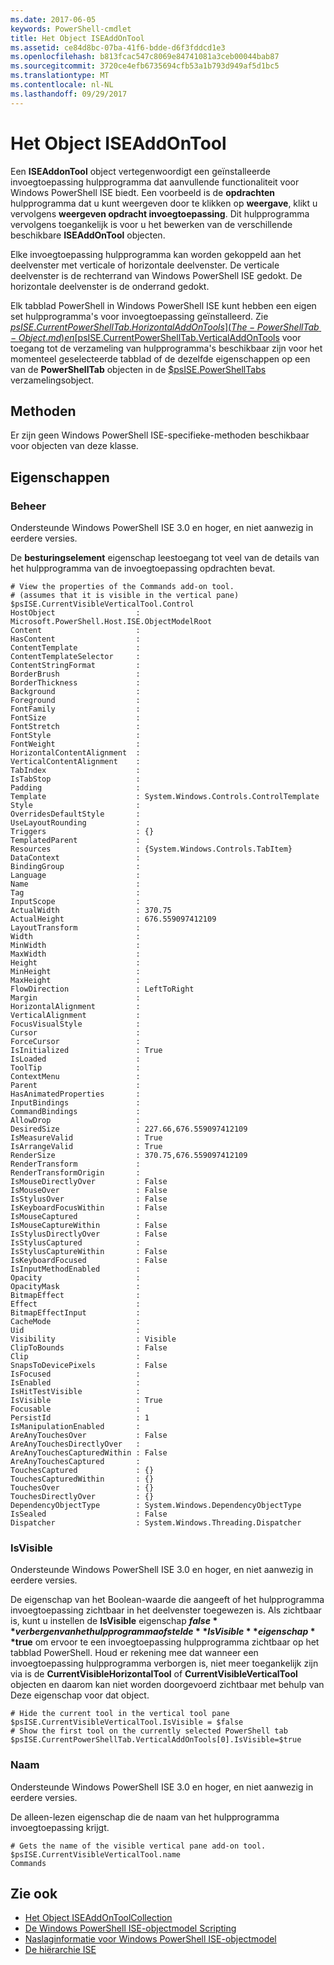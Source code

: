 ```yaml
---
ms.date: 2017-06-05
keywords: PowerShell-cmdlet
title: Het Object ISEAddOnTool
ms.assetid: ce84d8bc-07ba-41f6-bdde-d6f3fddcd1e3
ms.openlocfilehash: b813fcac547c8069e84741081a3ceb00044bab87
ms.sourcegitcommit: 3720ce4efb6735694cfb53a1b793d949af5d1bc5
ms.translationtype: MT
ms.contentlocale: nl-NL
ms.lasthandoff: 09/29/2017
---
```

# <a name="the-iseaddontool-object"></a>Het Object ISEAddOnTool
  Een **ISEAddonTool** object vertegenwoordigt een geïnstalleerde invoegtoepassing hulpprogramma dat aanvullende functionaliteit voor Windows PowerShell ISE biedt. Een voorbeeld is de **opdrachten** hulpprogramma dat u kunt weergeven door te klikken op **weergave**, klikt u vervolgens **weergeven opdracht invoegtoepassing**. Dit hulpprogramma vervolgens toegankelijk is voor u het bewerken van de verschillende beschikbare **ISEAddOnTool** objecten.

 Elke invoegtoepassing hulpprogramma kan worden gekoppeld aan het deelvenster met verticale of horizontale deelvenster. De verticale deelvenster is de rechterrand van Windows PowerShell ISE gedokt. De horizontale deelvenster is de onderrand gedokt.

 Elk tabblad PowerShell in Windows PowerShell ISE kunt hebben een eigen set hulpprogramma's voor invoegtoepassing geïnstalleerd. Zie [$psISE.CurrentPowerShellTab.HorizontalAddOnTools](The-PowerShellTab-Object.md) en [$psISE.CurrentPowerShellTab.VerticalAddOnTools](The-PowerShellTab-Object.md) voor toegang tot de verzameling van hulpprogramma's beschikbaar zijn voor het momenteel geselecteerde tabblad of de dezelfde eigenschappen op een van de **PowerShellTab** objecten in de [$psISE.PowerShellTabs](The-PowerShellTabCollection-Object.md) verzamelingsobject.

## <a name="methods"></a>Methoden
 Er zijn geen Windows PowerShell ISE-specifieke-methoden beschikbaar voor objecten van deze klasse.

## <a name="properties"></a>Eigenschappen

### <a name="control"></a>Beheer
  Ondersteunde Windows PowerShell ISE 3.0 en hoger, en niet aanwezig in eerdere versies.

 De **besturingselement** eigenschap leestoegang tot veel van de details van het hulpprogramma van de invoegtoepassing opdrachten bevat.

```
# View the properties of the Commands add-on tool.
# (assumes that it is visible in the vertical pane)
$psISE.CurrentVisibleVerticalTool.Control
HostObject                  : Microsoft.PowerShell.Host.ISE.ObjectModelRoot
Content                     :
HasContent                  :
ContentTemplate             :
ContentTemplateSelector     :
ContentStringFormat         :
BorderBrush                 :
BorderThickness             :
Background                  :
Foreground                  :
FontFamily                  :
FontSize                    :
FontStretch                 :
FontStyle                   :
FontWeight                  :
HorizontalContentAlignment  :
VerticalContentAlignment    :
TabIndex                    :
IsTabStop                   :
Padding                     :
Template                    : System.Windows.Controls.ControlTemplate
Style                       :
OverridesDefaultStyle       :
UseLayoutRounding           :
Triggers                    : {}
TemplatedParent             :
Resources                   : {System.Windows.Controls.TabItem}
DataContext                 :
BindingGroup                :
Language                    :
Name                        :
Tag                         :
InputScope                  :
ActualWidth                 : 370.75
ActualHeight                : 676.559097412109
LayoutTransform             :
Width                       :
MinWidth                    :
MaxWidth                    :
Height                      :
MinHeight                   :
MaxHeight                   :
FlowDirection               : LeftToRight
Margin                      :
HorizontalAlignment         :
VerticalAlignment           :
FocusVisualStyle            :
Cursor                      :
ForceCursor                 :
IsInitialized               : True
IsLoaded                    :
ToolTip                     :
ContextMenu                 :
Parent                      :
HasAnimatedProperties       :
InputBindings               :
CommandBindings             :
AllowDrop                   :
DesiredSize                 : 227.66,676.559097412109
IsMeasureValid              : True
IsArrangeValid              : True
RenderSize                  : 370.75,676.559097412109
RenderTransform             :
RenderTransformOrigin       :
IsMouseDirectlyOver         : False
IsMouseOver                 : False
IsStylusOver                : False
IsKeyboardFocusWithin       : False
IsMouseCaptured             :
IsMouseCaptureWithin        : False
IsStylusDirectlyOver        : False
IsStylusCaptured            :
IsStylusCaptureWithin       : False
IsKeyboardFocused           : False
IsInputMethodEnabled        :
Opacity                     :
OpacityMask                 :
BitmapEffect                :
Effect                      :
BitmapEffectInput           :
CacheMode                   :
Uid                         :
Visibility                  : Visible
ClipToBounds                : False
Clip                        :
SnapsToDevicePixels         : False
IsFocused                   :
IsEnabled                   :
IsHitTestVisible            :
IsVisible                   : True
Focusable                   :
PersistId                   : 1
IsManipulationEnabled       :
AreAnyTouchesOver           : False
AreAnyTouchesDirectlyOver   :
AreAnyTouchesCapturedWithin : False
AreAnyTouchesCaptured       :
TouchesCaptured             : {}
TouchesCapturedWithin       : {}
TouchesOver                 : {}
TouchesDirectlyOver         : {}
DependencyObjectType        : System.Windows.DependencyObjectType
IsSealed                    : False
Dispatcher                  : System.Windows.Threading.Dispatcher

```

### <a name="isvisible"></a>IsVisible
  Ondersteunde Windows PowerShell ISE 3.0 en hoger, en niet aanwezig in eerdere versies.

 De eigenschap van het Boolean-waarde die aangeeft of het hulpprogramma invoegtoepassing zichtbaar in het deelvenster toegewezen is. Als zichtbaar is, kunt u instellen de **IsVisible** eigenschap **$false** verbergen van het hulpprogramma of stel de **IsVisible** eigenschap **$true** om ervoor te een invoegtoepassing hulpprogramma zichtbaar op het tabblad PowerShell. Houd er rekening mee dat wanneer een invoegtoepassing hulpprogramma verborgen is, niet meer toegankelijk zijn via is de **CurrentVisibleHorizontalTool** of **CurrentVisibleVerticalTool** objecten en daarom kan niet worden doorgevoerd zichtbaar met behulp van Deze eigenschap voor dat object.

```
# Hide the current tool in the vertical tool pane
$psISE.CurrentVisibleVerticalTool.IsVisible = $false
# Show the first tool on the currently selected PowerShell tab
$psISE.CurrentPowerShellTab.VerticalAddOnTools[0].IsVisible=$true

```

### <a name="name"></a>Naam
  Ondersteunde Windows PowerShell ISE 3.0 en hoger, en niet aanwezig in eerdere versies.

 De alleen-lezen eigenschap die de naam van het hulpprogramma invoegtoepassing krijgt.

```
# Gets the name of the visible vertical pane add-on tool.
$psISE.CurrentVisibleVerticalTool.name
Commands

```

## <a name="see-also"></a>Zie ook
- [Het Object ISEAddOnToolCollection](The-ISEAddOnToolCollection-Object.md)
- [De Windows PowerShell ISE-objectmodel Scripting](The-Windows-PowerShell-ISE-Scripting-Object-Model.md)
- [Naslaginformatie voor Windows PowerShell ISE-objectmodel](Windows-PowerShell-ISE-Object-Model-Reference.md)
- [De hiërarchie ISE](The-ISE-Object-Model-Hierarchy.md)

